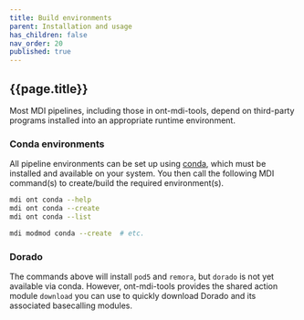 ```yaml
---
title: Build environments
parent: Installation and usage
has_children: false
nav_order: 20
published: true
---
```


## {{page.title}}

Most MDI pipelines, including those in ont-mdi-tools, depend
on third-party programs installed into an appropriate runtime
environment.

### Conda environments

All pipeline environments can be set up using [conda](https://docs.conda.io/en/latest/),
which must be installed and available on your system. You then call
the following MDI command(s) to create/build the required environment(s).

```sh
mdi ont conda --help 
mdi ont conda --create 
mdi ont conda --list 

mdi modmod conda --create  # etc.
```

### Dorado

The commands above will install `pod5` and `remora`, but
`dorado` is not yet available via conda. However, ont-mdi-tools
provides the shared action module `download` you can use 
to quickly download Dorado and its associated basecalling modules.
